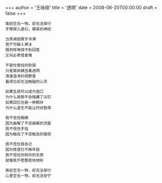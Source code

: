+++
author = '王咏刚'
title = '透明'
date = 2008-06-20T00:00:00
draft = false
+++

<div class="poem">

```
面前空无一物，却无法穿行
手臂探入虚幻，绷紧的神经

当真诚屈服于冷漠
我宁可躲入寒冰
既然呼唤得不到回答
又何必责怪爱情

不是你曾经的软弱
只是面前横亘着透明
清澈澄净的视野里
看得见却无法触碰的心灵

如果生疏可以成为借口
为什么爽朗不会暗藏了尖钉
如果回忆也是一种羁绊
为什么虚无不能让时间暂停

我不信任眼睛
因为曲解了不该曲解的流星
我不信任手指
因为触及了不该触及的窗棂

我不信任我自己
因为绝望已不再年轻
我不信任你和你的天真
就像我不愿整夜地倾听

面前空无一物，却无法穿行
心里空无一物，却无法安宁
```

</div>

